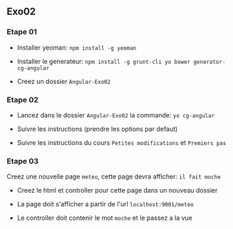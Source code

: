 ## Exo02

### Etape 01

* Installer yeoman: `npm install -g yeoman`

* Installer le generateur: `npm install -g grunt-cli yo bower generator-cg-angular`

* Creez un dossier `Angular-Exo02`

### Etape 02

* Lancez dans le dossier `Angular-Exo02` la commande: `yo cg-angular`

* Suivre les instructions (prendre les options par defaut)

* Suivre les instructions du cours `Petites modifications` et `Premiers pas`

### Etape 03

Creez une nouvelle page `meteo`, cette page devra afficher: `il fait moche`

* Creez le html et controller pour cette page dans un nouveau dossier

* La page doit s'afficher a partir de l'url `localhost:9001/meteo`

* Le controller doit contenir le mot `moche` et le passez a la vue

